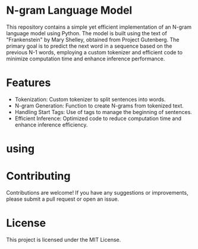 # N-gram Language Model

This repository contains a simple yet efficient implementation of an N-gram language model using Python. The model is built using the text of "Frankenstein" by Mary Shelley, obtained from Project Gutenberg. The primary goal is to predict the next word in a sequence based on the previous N-1 words, employing a custom tokenizer and efficient code to minimize computation time and enhance inference performance.

# Features

- Tokenization: Custom tokenizer to split sentences into words.
- N-gram Generation: Function to create N-grams from tokenized text.
- Handling Start Tags: Use of <START> tags to manage the beginning of sentences.
- Efficient Inference: Optimized code to reduce computation time and enhance inference efficiency.

# using 

# Contributing
Contributions are welcome! If you have any suggestions or improvements, please submit a pull request or open an issue.

# License
This project is licensed under the MIT License.